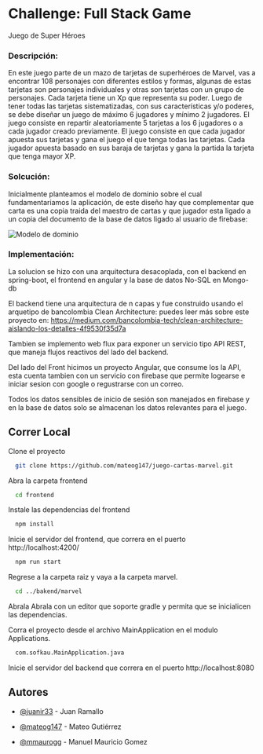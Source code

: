 
#  Challenge: Full Stack Game
Juego de Super Héroes
### Descripción: 
En este juego parte de un mazo de tarjetas de superhéroes de Marvel, vas a
encontrar 108 personajes con diferentes estilos y formas, algunas de estas tarjetas son
personajes individuales y otras son tarjetas con un grupo de personajes. Cada tarjeta tiene 
un Xp que representa su poder.
Luego de tener todas las tarjetas sistematizadas, con sus características y/o poderes, se
debe diseñar un juego de máximo 6 jugadores y mínimo 2 jugadores. El juego consiste en
repartir aleatoriamente 5 tarjetas a los 6 jugadores o a cada jugador creado previamente. El
juego consiste en que cada jugador apuesta sus tarjetas y gana el juego el que tenga todas
las tarjetas. Cada jugador apuesta basado en sus baraja de tarjetas y gana la partida la
tarjeta que tenga mayor XP.


### Solcución: 
Inicialmente planteamos el modelo de dominio sobre el cual fundamentariamos la aplicación, de 
este diseño hay que complementar que carta es una copia traida del maestro de cartas y que jugador
esta ligado a un copia del documento de la base de datos ligado al usuario de firebase:

![Modelo de dominio](https://i.ibb.co/PF30S3n/marvel-game-Modelo-de-dominio.jpg)


### Implementación: 

La solucion se hizo con una arquitectura desacoplada, con el backend en spring-boot, el frontend
en angular y la base de datos No-SQL en Mongo-db

El backend tiene una arquitectura de n capas y fue construido usando el arquetipo de bancolombia
Clean Architecture: puedes leer más sobre este proyecto en: https://medium.com/bancolombia-tech/clean-architecture-aislando-los-detalles-4f9530f35d7a

Tambien se implemento web flux para exponer un servicio tipo API REST, que 
maneja flujos reactivos del lado del backend.

Del lado del Front hicimos un proyecto Angular, que consume los la API, esta cuenta tambien con un
servicio con firebase que permite logearse e iniciar sesion con google o regustrarse con un correo.

Todos los datos sensibles de inicio de sesión son manejados en firebase y en la base de datos 
solo se almacenan los datos relevantes para el juego.


## Correr Local

Clone el proyecto

```bash
  git clone https://github.com/mateog147/juego-cartas-marvel.git
```

Abra la carpeta frontend

```bash
  cd frontend
```

Instale las dependencias del frontend

```bash
  npm install
```

Inicie el servidor del frontend, que correra en el puerto http://localhost:4200/

```bash
  npm run start
```

Regrese a la carpeta raiz y vaya a la carpeta marvel.
```bash
  cd ../bakend/marvel
```

Abrala Abrala con un editor que soporte gradle y permita que se inicialicen las 
dependencias.

Corra el proyecto desde el archivo MainApplication en el modulo Applications.

```bash
  com.sofkau.MainApplication.java
```

Inicie el servidor del backend que correra en el puerto http://localhost:8080


## Autores
- [@juanir33](https://github.com/juanir33) - Juan Ramallo

- [@mateog147](https://github.com/mateog147) - Mateo Gutiérrez

- [@mmaurogg](https://github.com/mmaurogg) - Manuel Mauricio Gomez


